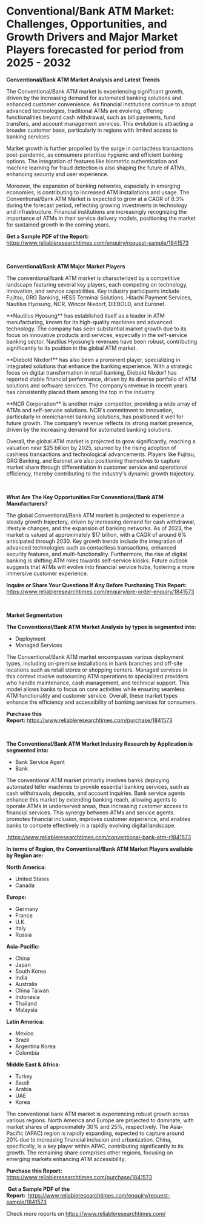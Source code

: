 <p><h1>Conventional/Bank ATM Market: Challenges, Opportunities, and Growth Drivers and Major Market Players forecasted for period from 2025 - 2032</h1></p><p><strong>Conventional/Bank ATM Market Analysis and Latest Trends</strong></p>
<p><p>The Conventional/Bank ATM market is experiencing significant growth, driven by the increasing demand for automated banking solutions and enhanced customer convenience. As financial institutions continue to adopt advanced technologies, traditional ATMs are evolving, offering functionalities beyond cash withdrawal, such as bill payments, fund transfers, and account management services. This evolution is attracting a broader customer base, particularly in regions with limited access to banking services.</p><p>Market growth is further propelled by the surge in contactless transactions post-pandemic, as consumers prioritize hygienic and efficient banking options. The integration of features like biometric authentication and machine learning for fraud detection is also shaping the future of ATMs, enhancing security and user experience.</p><p>Moreover, the expansion of banking networks, especially in emerging economies, is contributing to increased ATM installations and usage. The Conventional/Bank ATM Market is expected to grow at a CAGR of 8.3% during the forecast period, reflecting growing investments in technology and infrastructure. Financial institutions are increasingly recognizing the importance of ATMs in their service delivery models, positioning the market for sustained growth in the coming years.</p></p>
<p><strong>Get a Sample PDF of the Report:&nbsp;</strong> <a href="https://www.reliableresearchtimes.com/enquiry/request-sample/1841573?utm_campaign=2627&utm_medium=2&utm_source=Github&utm_content=ia&utm_term=11032025&utm_id=conventionalbank-atm">https://www.reliableresearchtimes.com/enquiry/request-sample/1841573</a></p>
<p>&nbsp;</p>
<p><strong>Conventional/Bank ATM Major Market Players</strong></p>
<p><p>The conventional/bank ATM market is characterized by a competitive landscape featuring several key players, each competing on technology, innovation, and service capabilities. Key industry participants include Fujitsu, GRG Banking, HESS Terminal Solutions, Hitachi Payment Services, Nautilus Hyosung, NCR, Wincor Nixdorf, DIEBOLD, and Euronet.</p><p>**Nautilus Hyosung** has established itself as a leader in ATM manufacturing, known for its high-quality machines and advanced technology. The company has seen substantial market growth due to its focus on innovative products and services, especially in the self-service banking sector. Nautilus Hyosung’s revenues have been robust, contributing significantly to its position in the global ATM market.</p><p>**Diebold Nixdorf** has also been a prominent player, specializing in integrated solutions that enhance the banking experience. With a strategic focus on digital transformation in retail banking, Diebold Nixdorf has reported stable financial performance, driven by its diverse portfolio of ATM solutions and software services. The company’s revenue in recent years has consistently placed them among the top in the industry.</p><p>**NCR Corporation** is another major competitor, providing a wide array of ATMs and self-service solutions. NCR's commitment to innovation, particularly in omnichannel banking solutions, has positioned it well for future growth. The company’s revenue reflects its strong market presence, driven by the increasing demand for automated banking solutions.</p><p>Overall, the global ATM market is projected to grow significantly, reaching a valuation near $25 billion by 2025, spurred by the rising adoption of cashless transactions and technological advancements. Players like Fujitsu, GRG Banking, and Euronet are also positioning themselves to capture market share through differentiation in customer service and operational efficiency, thereby contributing to the industry's dynamic growth trajectory.</p></p>
<p>&nbsp;</p>
<p><strong>What Are The Key Opportunities For Conventional/Bank ATM Manufacturers?</strong></p>
<p><p>The global Conventional/Bank ATM market is projected to experience a steady growth trajectory, driven by increasing demand for cash withdrawal, lifestyle changes, and the expansion of banking networks. As of 2023, the market is valued at approximately $17 billion, with a CAGR of around 6% anticipated through 2030. Key growth trends include the integration of advanced technologies such as contactless transactions, enhanced security features, and multi-functionality. Furthermore, the rise of digital banking is shifting ATM roles towards self-service kiosks. Future outlook suggests that ATMs will evolve into financial service hubs, fostering a more immersive customer experience.</p></p>
<p><strong>Inquire or Share Your Questions If Any Before Purchasing This Report:</strong> <a href="https://www.reliableresearchtimes.com/enquiry/pre-order-enquiry/1841573?utm_campaign=2627&utm_medium=2&utm_source=Github&utm_content=ia&utm_term=11032025&utm_id=conventionalbank-atm">https://www.reliableresearchtimes.com/enquiry/pre-order-enquiry/1841573</a></p>
<p>&nbsp;</p>
<p><strong>Market Segmentation</strong></p>
<p><strong>The Conventional/Bank ATM Market Analysis by types is segmented into:</strong></p>
<p><ul><li>Deployment</li><li>Managed Services</li></ul></p>
<p><p>The Conventional/Bank ATM market encompasses various deployment types, including on-premise installations in bank branches and off-site locations such as retail stores or shopping centers. Managed services in this context involve outsourcing ATM operations to specialized providers who handle maintenance, cash management, and technical support. This model allows banks to focus on core activities while ensuring seamless ATM functionality and customer service. Overall, these market types enhance the efficiency and accessibility of banking services for consumers.</p></p>
<p><strong>Purchase this Report:&nbsp;</strong><a href="https://www.reliableresearchtimes.com/purchase/1841573?utm_campaign=2627&utm_medium=2&utm_source=Github&utm_content=ia&utm_term=11032025&utm_id=conventionalbank-atm">https://www.reliableresearchtimes.com/purchase/1841573</a></p>
<p>&nbsp;</p>
<p><strong>The Conventional/Bank ATM Market Industry Research by Application is segmented into:</strong></p>
<p><ul><li>Bank Service Agent</li><li>Bank</li></ul></p>
<p><p>The conventional ATM market primarily involves banks deploying automated teller machines to provide essential banking services, such as cash withdrawals, deposits, and account inquiries. Bank service agents enhance this market by extending banking reach, allowing agents to operate ATMs in underserved areas, thus increasing customer access to financial services. This synergy between ATMs and service agents promotes financial inclusion, improves customer experience, and enables banks to compete effectively in a rapidly evolving digital landscape.</p></p>
<p><a href="https://www.reliableresearchtimes.com/conventional-bank-atm-r1841573?utm_campaign=2627&utm_medium=2&utm_source=Github&utm_content=ia&utm_term=11032025&utm_id=conventionalbank-atm">&nbsp;https://www.reliableresearchtimes.com/conventional-bank-atm-r1841573</a></p>
<p><strong>In terms of Region, the Conventional/Bank ATM Market Players available by Region are:</strong></p>
<p>
    <p> <strong> North America: </strong>
        <ul>
            <li>United States</li>
            <li>Canada</li>
        </ul>
        </p> 
    <p> <strong> Europe: </strong>
        <ul>
            <li>Germany</li>
            <li>France</li>
            <li>U.K.</li>
            <li>Italy</li>
            <li>Russia</li>
        </ul>
        </p> 
    <p> <strong> Asia-Pacific: </strong>
        <ul>
            <li>China</li>
            <li>Japan</li>
            <li>South Korea</li>
            <li>India</li>
            <li>Australia</li>
            <li>China Taiwan</li>
            <li>Indonesia</li>
            <li>Thailand</li>
            <li>Malaysia</li>
        </ul>
        </p> 
    <p> <strong> Latin America: </strong>
        <ul>
            <li>Mexico</li>
            <li>Brazil</li>
            <li>Argentina Korea</li>
            <li>Colombia</li>
        </ul>
        </p> 
    <p> <strong> Middle East & Africa: </strong>
        <ul>
            <li>Turkey</li>
            <li>Saudi</li>
            <li>Arabia</li>
            <li>UAE</li>
            <li>Korea</li>
        </ul>
    </p>
    </p>
<p><p>The conventional bank ATM market is experiencing robust growth across various regions. North America and Europe are projected to dominate, with market shares of approximately 30% and 25%, respectively. The Asia-Pacific (APAC) region is rapidly expanding, expected to capture around 20% due to increasing financial inclusion and urbanization. China, specifically, is a key player within APAC, contributing significantly to its growth. The remaining share comprises other regions, focusing on emerging markets enhancing ATM accessibility.</p></p>
<p><strong>Purchase this Report: </strong><a href="https://www.reliableresearchtimes.com/purchase/1841573?utm_campaign=2627&utm_medium=2&utm_source=Github&utm_content=ia&utm_term=11032025&utm_id=conventionalbank-atm">https://www.reliableresearchtimes.com/purchase/1841573</a></p>
<p>&nbsp;<strong>Get a Sample PDF of the Report:&nbsp;&nbsp;</strong><a href="https://www.reliableresearchtimes.com/enquiry/request-sample/1841573?utm_campaign=2627&utm_medium=2&utm_source=Github&utm_content=ia&utm_term=11032025&utm_id=conventionalbank-atm">https://www.reliableresearchtimes.com/enquiry/request-sample/1841573</a></p>
<p><strong></strong></p>
<p>Check more reports on <a href="https://www.reliableresearchtimes.com/?utm_campaign=2627&utm_medium=2&utm_source=Github&utm_content=ia&utm_term=11032025&utm_id=conventionalbank-atm">https://www.reliableresearchtimes.com/</a></p>